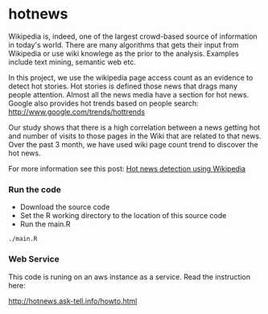 hotnews
=======
Wikipedia is, indeed, one of the largest crowd-based source of information in today's world. There are many algorithms that gets their input from Wikipedia or use wiki knowlege as the prior to the analysis. Examples include text mining, semantic web etc.

In this project, we use the wikipedia page access count as an evidence to detect hot stories. Hot stories is defined those news that drags many people attention. Almost all the news media have a section for hot news. Google also provides hot trends based on people search:
http://www.google.com/trends/hottrends

Our study shows that there is a high correlation between a news getting hot and number of visits to those pages in the Wiki that are related to that news. Over the past 3 month, we have used wiki page count trend to discover the hot news. 

For more information see this post:
<a href='http://hameddaily.blogspot.com/2015/06/hot-news-detection-using-wikipedia_29.html'>Hot news detection using Wikipedia</a>


### Run the code
* Download the source code
* Set the R working directory to the location of this source code
* Run the main.R 
```
./main.R
```
### Web Service 
This code is runing on an aws instance as a service. Read the instruction here:

http://hotnews.ask-tell.info/howto.html
